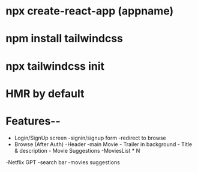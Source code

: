 
# npx create-react-app (appname)
# npm install tailwindcss
# npx tailwindcss init

# HMR by default 

# Features--
- Login/SignUp screen
   -signin/signup form
   -redirect to browse
- Browse (After Auth)
    -Header
    -main Movie
        - Trailer in background
        - Title & description
        - Movie Suggestions
                -MoviesList * N

-Netflix GPT
    -search bar
    -movies suggestions